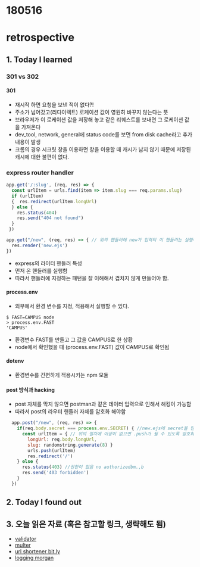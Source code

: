 # 180516
# retrospective

## 1. Today I learned


### 301 vs 302

#### 301
- 재시작 하면 요청을 보낸 적이 없다?!
- 주소가 넘어갔고(리다이렉트) 로케이션 값이 영원히 바꾸지 않는다는 뜻
- 브라우저가 이 로케이션 값을 저장해 놓고 같은 리퀘스트를 보내면 그 로케이션 값을 가져온다 
- dev_tool, network, general에 status code를 보면 from disk cache라고 추가 내용이 발생
- 크롬의 경우 시크릿 창을 이용하면 창을 이용할 때 캐시가 남지 않기 때문에 저장된 캐시에 대한 불편이 없다.


### express router handler

```js
app.get('/:slug', (req, res) => {
  const urlItem = urls.find(item => item.slug === req.params.slug)
  if (urlItem) 
  {  res.redirect(urlItem.longUrl)
  } else {
    res.status(404)
    res.send("404 not found")
  }
 })

app.get("/new", (req, res) => { // 위의 핸들러에 new가 입력되 이 핸들러는 실행이 안됨
  res.render('new.ejs')
})
```
- express의 라이터 핸들러 특성
- 먼저 온 핸들러를 실행함
-  따라서 핸들러에 지정하는 패턴을 잘 이해해서 겹치지 않게 만들어야 함.

#### process.env

- 외부에서 환경 변수를 지정, 적용해서 실행할 수 있다.
```
$ FAST=CAMPUS node
> process.env.FAST
'CAMPUS'
``` 
- 환경변수 FAST를 만들고  그 값을 CAMPUS로 한 상황
- node에서 확인했을 때 (process.env.FAST) 값이 CAMPUS로 확인됨

#### dotenv

- 환경변수를 간편하게 적용시키는 npm 모듈

#### post 방식과 hacking

- post 자체를 막지 않으면 postman과 같은 데이터 입력으로 인해서 해킹이 가능함
- 따라서 post의 라우터 핸들러 자체를 암호화 해야함
```js
  app.post("/new", (req, res) => {
    if(req.body.secret === process.env.SECRET) { //new.ejs에 secret을 만들고 이것을 환경변수와 맞는지 확인하는 절차     
      const urlItem = { // 위의 절차에 이상이 없으면 .push가 될 수 있도록 암호화를 한다.
        longUrl: req.body.longUrl,
        slug: randomstring.generate(8) }
        urls.push(urlItem)
        res.redirect('/')
    } else {
      res.status(403) //권한이 없음 no authorizedbm.,b
      res.send('403 forbidden')
    }
  })
```




## 2. Today I found out




## 3. 오늘 읽은 자료 (혹은 참고할 링크, 생략해도 됨)
- [validator](https://www.npmjs.com/package/validator)
- [multer](https://www.npmjs.com/package/multer)
- [url shortener bit.ly](https://bitly.com/)
- [logging morgan](https://www.npmjs.com/package/morgan)